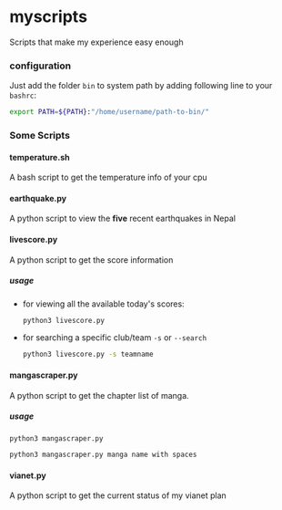 # myscripts
Scripts that make my experience easy enough 

### configuration
Just add the folder `bin` to system path by adding following line to your `bashrc`:

```bash
export PATH=${PATH}:"/home/username/path-to-bin/"
```

### Some Scripts

#### temperature.sh
A bash script to get the temperature info of your cpu

#### earthquake.py
A python script to view the **five** recent earthquakes in Nepal

#### livescore.py
A python script to get the score information

##### usage
- for viewing all the available today's scores:
    ```bash
    python3 livescore.py
    ```

- for searching a specific club/team 
`-s` or `--search`
    ```bash
    python3 livescore.py -s teamname
    ```

#### mangascraper.py
A python script to get the chapter list of manga.

##### usage
```bash
python3 mangascraper.py
```

```bash
python3 mangascraper.py manga name with spaces
```

#### vianet.py
A python script to get the current status of my vianet plan

